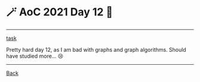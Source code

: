 # :magic_wand: AoC 2021 Day 12 :christmas_tree:

---

[task](https://adventofcode.com/2021/day/12)

Pretty hard day 12, as I am bad with graphs and graph algorithms. Should have studied more... 😢 

---
[Back](/README.md)